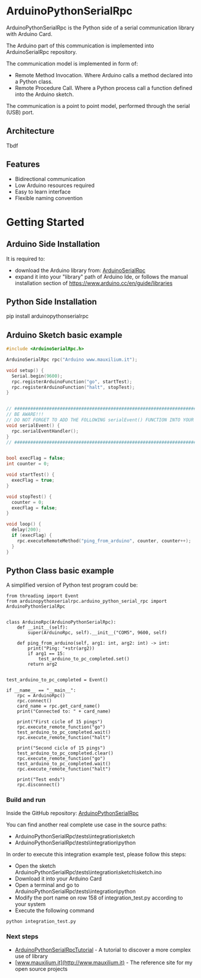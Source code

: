 # ArduinoPythonSerialRpc

ArduinoPythonSerialRpc is the Python side of a serial communication library with Arduino Card.

The Arduino part of this communication is implemented into ArduinoSerialRpc repository.

The communication model is implemented in form of:
* Remote Method Invocation. Where Arduino calls a method declared into a Python class.
* Remote Procedure Call. Where a Python process call a function defined into the Arduino sketch.

The communication is a point to point model, performed through the serial (USB) port.
 
## Architecture

Tbdf

## Features

* Bidirectional communication
* Low Arduino resources required
* Easy to learn interface
* Flexible naming convention

# Getting Started

## Arduino Side Installation
It is required to:
 * download the Arduino library from: [ArduinoSerialRpc](https://github.com/Mauxilium/ArduinoSerialRpc)
 * expand it into your "library" path of Arduino Ide,
  or follows the manual installation section of https://www.arduino.cc/en/guide/libraries
  
## Python Side Installation
pip install arduinopythonserialrpc

## Arduino Sketch basic example
```c++
#include <ArduinoSerialRpc.h>

ArduinoSerialRpc rpc("Arduino www.mauxilium.it");

void setup() {
  Serial.begin(9600);
  rpc.registerArduinoFunction("go", startTest);
  rpc.registerArduinoFunction("halt", stopTest);
}


// ##########################################################################
// BE AWARE!!!
// DO NOT FORGET TO ADD THE FOLLOWING serialEvent() FUNCTION INTO YOUR SKETCH
void serialEvent() {
  rpc.serialEventHandler();
}
// ##########################################################################


bool execFlag = false;
int counter = 0;

void startTest() {
  execFlag = true;
}

void stopTest() {
  counter = 0;
  execFlag = false;
}

void loop() {
  delay(200);
  if (execFlag) {
    rpc.executeRemoteMethod("ping_from_arduino", counter, counter++);
  }
}

```

## Python Class basic example
A simplified version of Python test program could be:
```code
from threading import Event
from arduinopythonserialrpc.arduino_python_serial_rpc import ArduinoPythonSerialRpc


class ArduinoRpc(ArduinoPythonSerialRpc):
    def __init__(self):
        super(ArduinoRpc, self).__init__("COM5", 9600, self)

    def ping_from_arduino(self, arg1: int, arg2: int) -> int:
        print("Ping: "+str(arg2))
        if arg1 == 15:
            test_arduino_to_pc_completed.set()
        return arg2


test_arduino_to_pc_completed = Event()

if __name__ == "__main__":
    rpc = ArduinoRpc()
    rpc.connect()
    card_name = rpc.get_card_name()
    print("Connected to: " + card_name)

    print("First cicle of 15 pings")
    rpc.execute_remote_function("go")
    test_arduino_to_pc_completed.wait()
    rpc.execute_remote_function("halt")

    print("Second cicle of 15 pings")
    test_arduino_to_pc_completed.clear()
    rpc.execute_remote_function("go")
    test_arduino_to_pc_completed.wait()
    rpc.execute_remote_function("halt")

    print("Test ends")
    rpc.disconnect()
```

### Build and run
Inside the GitHub repository: [ArduinoPythonSerialRpc](https://github.com/Mauxilium/ArduinoPythonSerialRpc)

You can find another real complete use case in the source paths:
* ArduinoPythonSerialRpc\tests\integration\sketch
* ArduinoPythonSerialRpc\tests\integration\python
 
In order to execute this integration example test, please follow this steps:
* Open the sketch ArduinoPythonSerialRpc\tests\integration\sketch\sketch.ino
* Download it into your Arduino Card
* Open a terminal and go to ArduinoPythonSerialRpc\tests\integration\python
* Modify the port name on row 158 of integration_test.py according to your system 
* Execute the following command
```bash
python integration_test.py
```

### Next steps
* [ArduinoPythonSerialRpcTutorial](https://github.com/Mauxilium/ArduinoPythonSerialRpcTutorial) - A tutorial to discover a more complex use of library
* [www.mauxilium.it](http://www.mauxilium.it) - The reference site for my open source projects

